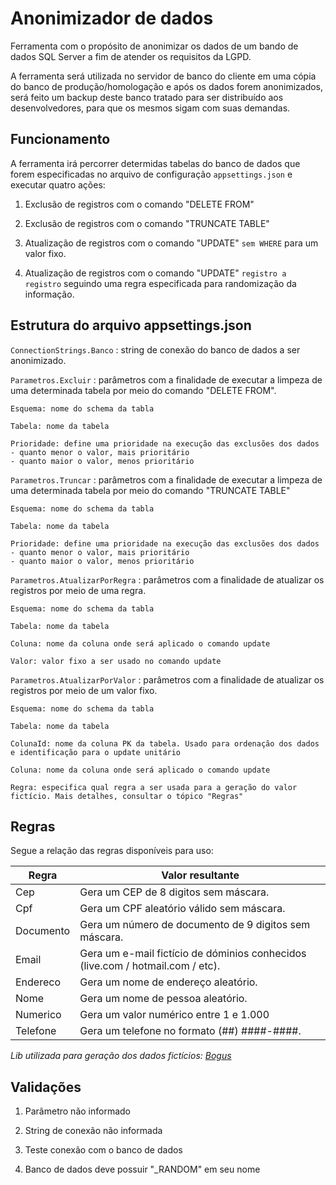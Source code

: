 # Anonimizador de dados

Ferramenta com o propósito de anonimizar os dados de um bando de dados SQL Server a fim de atender os requisitos da LGPD.

A ferramenta será utilizada no servidor de banco do cliente em uma cópia do banco de produção/homologação e após os dados forem anonimizados, será feito um backup deste banco tratado para ser distribuído aos desenvolvedores, para que os mesmos sigam com suas demandas.

## Funcionamento

A ferramenta irá percorrer determidas tabelas do banco de dados que forem especificadas no arquivo de configuração `appsettings.json` e executar quatro ações:

1. Exclusão de registros com o comando "DELETE FROM"

2. Exclusão de registros com o comando "TRUNCATE TABLE"

3. Atualização de registros com o comando "UPDATE" `sem WHERE` para um valor fixo.

4. Atualização de registros com o comando "UPDATE" `registro a registro` seguindo uma regra especificada para randomização da informação.

## Estrutura do arquivo appsettings.json

`ConnectionStrings.Banco` : string de conexão do banco de dados a ser anonimizado.

`Parametros.Excluir` : parâmetros com a finalidade de executar a limpeza de uma determinada tabela por meio do comando "DELETE FROM".

```
Esquema: nome do schema da tabla

Tabela: nome da tabela

Prioridade: define uma prioridade na execução das exclusões dos dados
- quanto menor o valor, mais prioritário
- quanto maior o valor, menos prioritário
```

`Parametros.Truncar` : parâmetros com a finalidade de executar a limpeza de uma determinada tabela por meio do comando "TRUNCATE TABLE"

```
Esquema: nome do schema da tabla

Tabela: nome da tabela

Prioridade: define uma prioridade na execução das exclusões dos dados
- quanto menor o valor, mais prioritário
- quanto maior o valor, menos prioritário
```

`Parametros.AtualizarPorRegra` : parâmetros com a finalidade de atualizar os registros por meio de uma regra.

```
Esquema: nome do schema da tabla

Tabela: nome da tabela

Coluna: nome da coluna onde será aplicado o comando update

Valor: valor fixo a ser usado no comando update
```

`Parametros.AtualizarPorValor` : parâmetros com a finalidade de atualizar os registros por meio de um valor fixo.

```
Esquema: nome do schema da tabla

Tabela: nome da tabela

ColunaId: nome da coluna PK da tabela. Usado para ordenação dos dados e identificação para o update unitário

Coluna: nome da coluna onde será aplicado o comando update

Regra: especifica qual regra a ser usada para a geração do valor fictício. Mais detalhes, consultar o tópico "Regras"
```

## Regras

Segue a relação das regras disponíveis para uso:

| Regra | Valor resultante |
| - | - |
| Cep | Gera um CEP de 8 digitos sem máscara. |
| Cpf | Gera um CPF aleatório válido sem máscara. |
| Documento | Gera um número de documento de 9 digitos sem máscara. |
| Email | Gera um e-mail fictício de dóminios conhecidos (live.com / hotmail.com / etc). |
| Endereco | Gera um nome de endereço aleatório. |
| Nome | Gera um nome de pessoa aleatório. |
| Numerico | Gera um valor numérico entre 1 e 1.000 |
| Telefone | Gera um telefone no formato (##) ####-####. |

_Lib utilizada para geração dos dados fictícios: [Bogus](https://github.com/bchavez/Bogus)_

## Validações

1. Parâmetro não informado

2. String de conexão não informada

3. Teste conexão com o banco de dados

4. Banco de dados deve possuir "_RANDOM" em seu nome
